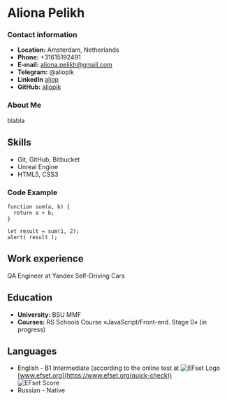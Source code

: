 # Aliona Pelikh

### __Contact information__

- **Location:** Amsterdam, Netherlands
- **Phone:** +31615192491
- **E-mail:** aliona.pelikh@gmail.com
- **Telegram:** @aliopik
- **LinkedIn** [aliop](https://www.linkedin.com/in/aliop/)
- **GitHub:** [aliopik](https://github.com/aliopik)

### __About Me__
blabla

## __Skills__
- Git, GitHub, Bitbucket
- Unreal Engine
- HTML5, CSS3

### __Code Example__
```
function sum(a, b) {
  return a + b;
}

let result = sum(1, 2);
alert( result );
```

## __Work experience__
QA Engineer at Yandex Self-Driving Cars

## __Education__ 
- **University:**
	BSU MMF
- **Courses:**
	RS Schools Course «JavaScript/Front-end. Stage 0» (in progress)

## __Languages__

- English \- B1 Intermediate (according to the online test at ![EFset Logo](/images/efset-logo.png) [www.efset.org](https://www.efset.org/quick-check))<br>
![EFset Score](/images/efset-english-level.jpg)
- Russian \- Native
